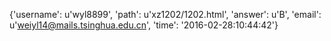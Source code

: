 {'username': u'wyl8899', 'path': u'xz1202/1202.html', 'answer': u'B', 'email': u'weiyl14@mails.tsinghua.edu.cn', 'time': '2016-02-28:10:44:42'}